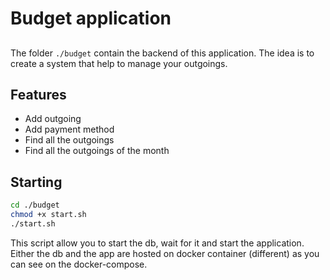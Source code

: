 # Budget application
## 

The folder ```./budget``` contain the backend of this application.
The idea is to create a system that help to manage your outgoings.

## Features

- Add outgoing
- Add payment method
- Find all the outgoings
- Find all the outgoings of the month

## Starting

```sh
cd ./budget
chmod +x start.sh
./start.sh
```

This script allow you to start the db, wait for it and start the application.
Either the db and the app are hosted on docker container (different) as you can see on the docker-compose.
